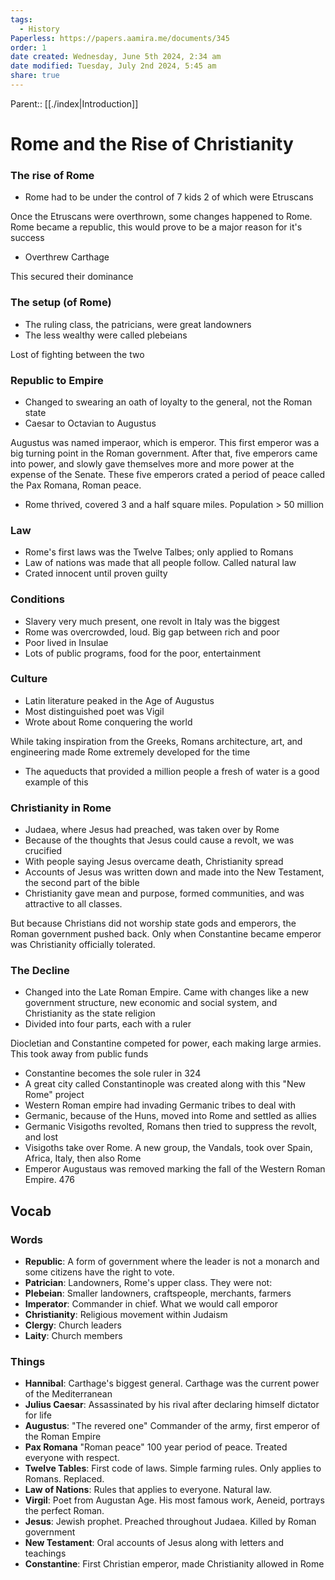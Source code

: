 ```yaml
---
tags:
  - History
Paperless: https://papers.aamira.me/documents/345
order: 1
date created: Wednesday, June 5th 2024, 2:34 am
date modified: Tuesday, July 2nd 2024, 5:45 am
share: true
---
```


Parent:: [[./index|Introduction]]

# Rome and the Rise of Christianity

### The rise of Rome

- Rome had to be under the control of 7 kids 2 of which were Etruscans

Once the Etruscans were overthrown, some changes happened to Rome.
Rome became a republic, this would prove to be a major reason for it's success

- Overthrew Carthage

This secured their dominance

### The setup (of Rome)

- The ruling class, the patricians, were great landowners
- The less wealthy were called plebeians

Lost of fighting between the two

### Republic to Empire

- Changed to swearing an oath of loyalty to the general, not the Roman state
- Caesar to Octavian to Augustus

Augustus was named imperaor, which is emperor. This first emperor was a big turning point in the Roman government.
After that, five emperors came into power, and slowly gave themselves more and more power at the expense of the Senate.
These five emperors crated a period of peace called the Pax Romana, Roman peace.

- Rome thrived, covered 3 and a half square miles. Population > 50 million

### Law

- Rome's first laws was the Twelve Talbes; only applied to Romans
- Law of nations was made that all people follow. Called natural law
- Crated innocent until proven guilty

### Conditions

- Slavery very much present, one revolt in Italy was the biggest
- Rome was overcrowded, loud. Big gap between rich and poor
- Poor lived in Insulae
- Lots of public programs, food for the poor, entertainment

### Culture

- Latin literature peaked in the Age of Augustus
- Most distinguished poet was Vigil
- Wrote about Rome conquering the world

While taking inspiration from the Greeks, Romans architecture, art, and engineering made Rome extremely developed for the time

- The aqueducts that provided a million people a fresh of water is a good example of this

### Christianity in Rome

- Judaea, where Jesus had preached, was taken over by Rome
- Because of the thoughts that Jesus could cause a revolt, we was crucified
- With people saying Jesus overcame death, Christianity spread
- Accounts of Jesus was written down and made into the New Testament, the second part of the bible
- Christianity gave mean and purpose, formed communities, and was attractive to all classes.

But because Christians did not worship state gods and emperors, the Roman government pushed back. Only when Constantine became emperor was Christianity officially tolerated.

### The Decline

- Changed into the Late Roman Empire. Came with changes like a new government structure, new economic and social system, and Christianity as the state religion
- Divided into four parts, each with a ruler

Diocletian and Constantine competed for power, each making large armies. This took away from public funds

- Constantine becomes the sole ruler in 324
- A great city called Constantinople was created along with this "New Rome" project
- Western Roman empire had invading Germanic tribes to deal with
- Germanic, because of the Huns, moved into Rome and settled as allies
- Germanic Visigoths revolted, Romans then tried to suppress the revolt, and lost
- Visigoths take over Rome. A new group, the Vandals, took over Spain, Africa, Italy, then also Rome
- Emperor Augustaus was removed marking the fall of the Western Roman Empire. 476

## Vocab

### Words

- **Republic**: A form of government where the leader is not a monarch and some citizens have the right to vote.
- **Patrician**: Landowners, Rome's upper class. They were not:
- **Plebeian**: Smaller landowners, craftspeople, merchants, farmers
- **Imperator**: Commander in chief. What we would call emporor
- **Christianity**: Religious movement within Judaism
- **Clergy**: Church leaders
- **Laity**: Church members

### Things

- **Hannibal**: Carthage's biggest general. Carthage was the current power of the Mediterranean
- **Julius Caesar**: Assassinated by his rival after declaring himself dictator for life
- **Augustus**: "The revered one" Commander of the army, first emperor of the Roman Empire
- **Pax Romana** "Roman peace" 100 year period of peace. Treated everyone with respect.
- **Twelve Tables**: First code of laws. Simple farming rules. Only applies to Romans. Replaced.
- **Law of Nations**: Rules that applies to everyone. Natural law.
- **Virgil**: Poet from Augustan Age. His most famous work, Aeneid, portrays the perfect Roman.
- **Jesus**: Jewish prophet. Preached throughout Judaea. Killed by Roman government
- **New Testament**: Oral accounts of Jesus along with letters and teachings
- **Constantine**: First Christian emperor, made Christianity allowed in Rome
